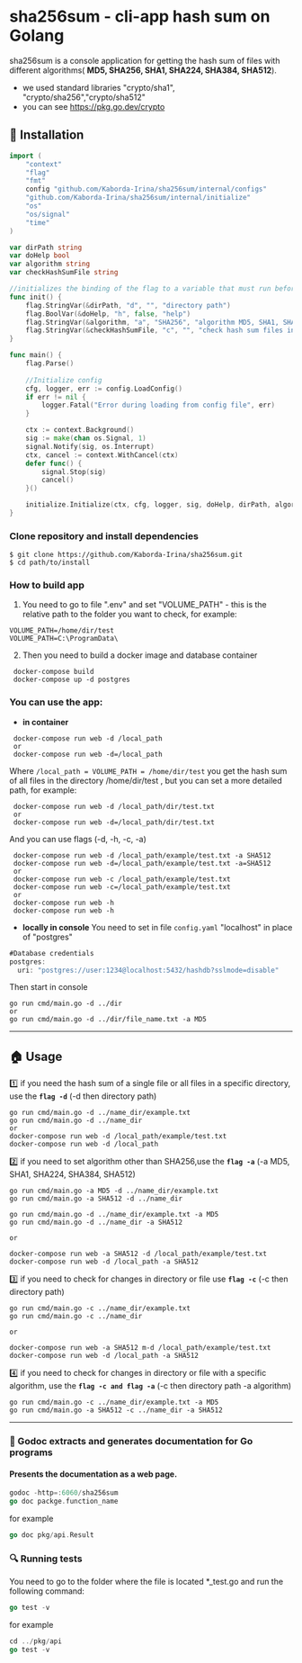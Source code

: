 # sha256sum - cli-app hash sum on Golang
sha256sum is a console application for getting the hash sum of files with different algorithms( **MD5, SHA256, SHA1, SHA224, SHA384, SHA512**).

+ we used standard libraries "crypto/sha1", "crypto/sha256","crypto/sha512"
+ you can see https://pkg.go.dev/crypto

## :hammer: Installation
```go
import (
	"context"
	"flag"
	"fmt"
	config "github.com/Kaborda-Irina/sha256sum/internal/configs"
	"github.com/Kaborda-Irina/sha256sum/internal/initialize"
	"os"
	"os/signal"
	"time"
)

var dirPath string
var doHelp bool
var algorithm string
var checkHashSumFile string

//initializes the binding of the flag to a variable that must run before the main() function
func init() {
	flag.StringVar(&dirPath, "d", "", "directory path")
	flag.BoolVar(&doHelp, "h", false, "help")
	flag.StringVar(&algorithm, "a", "SHA256", "algorithm MD5, SHA1, SHA224, SHA256, SHA384, SHA512, default: SHA256")
	flag.StringVar(&checkHashSumFile, "c", "", "check hash sum files in directory")
}

func main() {
	flag.Parse()
	
	//Initialize config
	cfg, logger, err := config.LoadConfig()
	if err != nil {
		logger.Fatal("Error during loading from config file", err)
	}

	ctx := context.Background()
	sig := make(chan os.Signal, 1)
	signal.Notify(sig, os.Interrupt)
	ctx, cancel := context.WithCancel(ctx)
	defer func() {
		signal.Stop(sig)
		cancel()
	}()

	initialize.Initialize(ctx, cfg, logger, sig, doHelp, dirPath, algorithm, checkHashSumFile)
}
```
### Clone repository and install dependencies
```
$ git clone https://github.com/Kaborda-Irina/sha256sum.git
$ cd path/to/install
```
### How to build app
1. You need to go to file ".env" and set "VOLUME_PATH" - this is the relative path to the folder you want to check,
for example:
```
VOLUME_PATH=/home/dir/test
VOLUME_PATH=C:\ProgramData\
```
2. Then you need to build a docker image and database container
```
 docker-compose build
 docker-compose up -d postgres
 ```

### You can use the app:
+ **in container**
```
 docker-compose run web -d /local_path
 or
 docker-compose run web -d=/local_path
```
Where `/local_path = VOLUME_PATH = /home/dir/test` you get the hash sum  of all files in the directory /home/dir/test , but you can set a more detailed path,
for example:
```
 docker-compose run web -d /local_path/dir/test.txt
 or  
 docker-compose run web -d=/local_path/dir/test.txt
```
And you can use flags (-d, -h, -c, -a)

```
 docker-compose run web -d /local_path/example/test.txt -a SHA512
 docker-compose run web -d=/local_path/example/test.txt -a=SHA512
 or
 docker-compose run web -с /local_path/example/test.txt
 docker-compose run web -с=/local_path/example/test.txt
 or
 docker-compose run web -h
 docker-compose run web -h
```

+ **locally in console**
You need to set in file `config.yaml` "localhost" in place of "postgres"
```go
#Database credentials
postgres:
  uri: "postgres://user:1234@localhost:5432/hashdb?sslmode=disable"
```
Then start in console
```
go run cmd/main.go -d ../dir
or
go run cmd/main.go -d ../dir/file_name.txt -a MD5
```
____
## :house: Usage

:one: if you need the hash sum of a single file or all files in a specific directory, use the **`flag -d`** (-d then directory path)
```
go run cmd/main.go -d ../name_dir/example.txt
go run cmd/main.go -d ../name_dir
or 
docker-compose run web -d /local_path/example/test.txt
docker-compose run web -d /local_path
```

:two: if you need to set algorithm other than SHA256,use the **`flag -a`** (-a MD5, SHA1, SHA224, SHA384, SHA512)
```
go run cmd/main.go -a MD5 -d ../name_dir/example.txt 
go run cmd/main.go -a SHA512 -d ../name_dir

go run cmd/main.go -d ../name_dir/example.txt -a MD5
go run cmd/main.go -d ../name_dir -a SHA512

or 

docker-compose run web -a SHA512 -d /local_path/example/test.txt
docker-compose run web -d /local_path -a SHA512
```

:three: if you need to check for changes in directory or file use **`flag -c`** (-c then directory path)
```
go run cmd/main.go -c ../name_dir/example.txt 
go run cmd/main.go -c ../name_dir

or

docker-compose run web -a SHA512 m-d /local_path/example/test.txt
docker-compose run web -d /local_path -a SHA512

```
:four: if you need to check for changes in directory or file with a specific algorithm, use the **`flag -c and flag -a`** (-c then directory path -a algorithm)
```
go run cmd/main.go -c ../name_dir/example.txt -a MD5
go run cmd/main.go -a SHA512 -c ../name_dir -a SHA512
```
___________________________
### :notebook_with_decorative_cover: Godoc extracts and generates documentation for Go programs
#### Presents the documentation as a web page.
```go
godoc -http=:6060/sha256sum
go doc packge.function_name
```
for example
```go
go doc pkg/api.Result
```

### :mag: Running tests

You need to go to the folder where the file is located *_test.go and run the following command:
```go
go test -v
```

for example
```go
cd ../pkg/api
go test -v
```